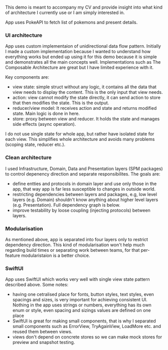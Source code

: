 This demo is meant to accompany my CV and provide insight into what kind of architecture I currently use or I am simply interested in.

App uses PokeAPI to fetch list of pokemons and present details.

### UI architecture
App uses custom implementaion of unidirectional data flow pattern. Initially I made a custom implementation because I wanted to understand how everything works but ended up using it for this demo because it is simple and demonstrates all the main concepts well. Implementations such as The Composable Architecture are great but I have limited experience with it.

Key components are:
- view state: simple struct without any logic, it contains all the data that view needs to display the content. This is the only input that view needs.
- action: view cannot modify the state directly, it can send action to store that then modifies the state. This is the output.
- reducer/view model: It receives action and state and returns modified state. Main logic is done in here.
- store: proxy between view and reducer. It holds the state and manages side effects (async operation).

I do not use single state for whole app, but rather have isolated state for each view. This simplifies whole architecture and avoids many problems (scoping state, reducer etc.).

### Clean architecture
I used Infrastructure, Domain, Data and Presentation layers (SPM packages) to control depenency direction and separate responsibilites. The goals are:
- define entties and protocols in domain layer and use only those in the app, that way app is far less susceptible to changes in outside world.
- restricting dependencies between layers and packages, e.g, low level layers (e.g. Domain) shouldn't know anything about higher level layers (e.g. Presentation). Full dependency graph is below.
- improve testability by loose coupling (injecting protocols) between layers.

### Modularisation
As mentioned above, app is separated into four layers only to restrict dependency direction. This kind of modularisation won't help much regarding build times or separating work between teams, for that per-feature modularistaion is a better choice.

### SwiftUI
App uses SwiftUI which works very well with single view state pattern described above. Some notes:
- having one cetralised place for fonts, button styles, text styles, even spacings and sizes, is very important for achieving consistent UI. Nothing in the app uses strings or numbers, everything has its own enum or style, even spacing and sizings values are defined on one place
- SwiftUI is great for making small components, that is why I separated small components such as ErrorView, TryAgainView, LoadMore etc. and reused them between views.
- views don't depend on concrete stores so we can make mock stores for preview and snapshot testing.

